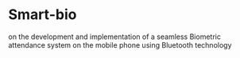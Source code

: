 # Smart-bio
on the development and implementation of a seamless   Biometric attendance system on the mobile phone using Bluetooth technology 
